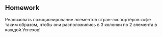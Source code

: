 ##  Homework

Реализовать позиционирование элементов стран-экспортёров кофе таким образом, чтобы они расположились в 3 колонки по 2 элемента в каждой.Успехов!